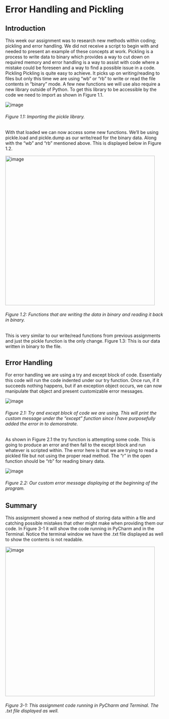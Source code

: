 # Error Handling and Pickling

## Introduction
This week our assignment was to research new methods within coding; pickling and error handling. We did not receive a script to begin with and needed to present an example of these concepts at work. Pickling is a process to write data to binary which provides a way to cut down on required memory and error handling is a way to assist with code where a mistake could be foreseen and a way to find a possible issue in a code.
Pickling
Pickling is quite easy to achieve. It picks up on writing/reading to files but only this time we are using “wb” or “rb” to write or read the file contents in “binary” mode. A few new functions we will use also require a new library outside of Python. To get this library to be accessible by the code we need to import as shown in Figure 1.1.

![image](https://user-images.githubusercontent.com/125116389/222934506-aad40aec-7b4f-4419-91af-471657f6d6cb.png)

###### Figure 1.1: Importing the pickle library.




With that loaded we can now access some new functions. We’ll be using pickle.load and pickle.dump as our write/read for the binary data. Along with the “wb” and “rb” mentioned above. This is displayed below in Figure 1.2.


<img width="468" alt="image" src="https://user-images.githubusercontent.com/125116389/222934522-8edd181b-7c22-4689-b404-c4065bfede65.png">

###### Figure 1.2: Functions that are writing the data in binary and reading it back in binary.
This is very similar to our write/read functions from previous assignments and just the pickle function is the only change. 
Figure 1.3: This is our data written in binary to the file.


## Error Handling
For error handling we are using a try and except block of code. Essentially this code will run the code indented under our try function. Once run, if it succeeds nothing happens, but if an exception object occurs, we can now manipulate that object and present customizable error messages.

![image](https://user-images.githubusercontent.com/125116389/222934537-c785f946-7b6e-4a7b-b4f4-2168bd658418.png)

###### Figure 2.1: Try and except block of code we are using. This will print the custom message under the “except” function since I have purposefully added the error in to demonstrate.

As shown in Figure 2.1 the try function is attempting some code. This is going to produce an error and then fall to the except block and run whatever is scripted within. The error here is that we are trying to read a pickled file but not using the proper read method. The “r” in the open function should be “rb” for reading binary data.

![image](https://user-images.githubusercontent.com/125116389/222934545-dbb3820c-177b-4c5a-84aa-91bd0c957b78.png)

###### Figure 2.2: Our custom error message displaying at the beginning of the program.

## Summary
This assignment showed a new method of storing data within a file and catching possible mistakes that other might make when providing them our code. In Figure 3-1 it will show the code running in PyCharm and in the Terminal. Notice the terminal window we have the .txt file displayed as well to show the contents is not readable.






<img width="468" alt="image" src="https://user-images.githubusercontent.com/125116389/222934556-8b709888-783f-4fe4-bb8d-6467ee0c7e3a.png">






###### Figure 3-1: This assignment code running in PyCharm and Terminal. The .txt file displayed as well.









